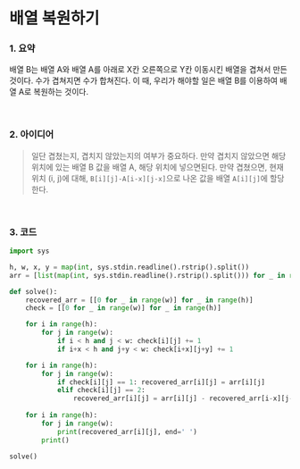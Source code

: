 # 배열 복원하기

### 1. 요약

배열 B는 배열 A와 배열 A를 아래로 X칸 오른쪽으로 Y칸 이동시킨 배열을 겹쳐서 만든 것이다. 수가 겹쳐지면 수가 합쳐진다.
이 때, 우리가 해야할 일은 배열 B를 이용하여 배열 A로 복원하는 것이다.

<br/>

### 2. 아이디어

> 일단 겹쳤는지, 겹치지 않았는지의 여부가 중요하다. 만약 겹치지 않았으면 해당 위치에 있는 배열 B 값을 배열 A, 해당 위치에 넣으면된다. 만약 겹쳤으면, 현재 위치 (i, j)에 대해, `B[i][j]-A[i-x][j-x]`으로 나온 값을 배열 `A[i][j]`에 할당한다.

<br/>

### 3. 코드

```python
import sys

h, w, x, y = map(int, sys.stdin.readline().rstrip().split())
arr = [list(map(int, sys.stdin.readline().rstrip().split())) for _ in range(h+x)]

def solve():
    recovered_arr = [[0 for _ in range(w)] for _ in range(h)]
    check = [[0 for _ in range(w)] for _ in range(h)]

    for i in range(h):
        for j in range(w):
            if i < h and j < w: check[i][j] += 1
            if i+x < h and j+y < w: check[i+x][j+y] += 1

    for i in range(h):
        for j in range(w):
            if check[i][j] == 1: recovered_arr[i][j] = arr[i][j]
            elif check[i][j] == 2:
                recovered_arr[i][j] = arr[i][j] - recovered_arr[i-x][j-y]
    
    for i in range(h):
        for j in range(w):
            print(recovered_arr[i][j], end=' ')
        print()

solve()
```

